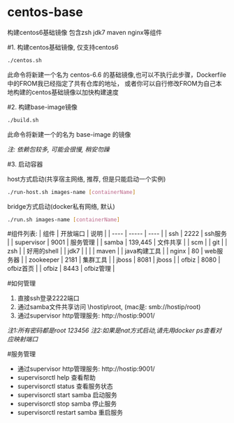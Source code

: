 # centos-base
构建centos6基础镜像
包含zsh jdk7 maven nginx等组件

#1. 构建centos基础镜像, 仅支持centos6

```bash
./centos.sh
```
此命令将新建一个名为 centos-6.6 的基础镜像,也可以不执行此步骤，Dockerfile中的FROM我已经指定了共有仓库的地址，
或者你可以自行修改FROM为自己本地构建的centos基础镜像以加快构建速度


#2. 构建base-image镜像

```bash
./build.sh
```
此命令将新建一个的名为 base-image 的镜像

*注: 依赖包较多, 可能会很慢, 稍安勿躁*

#3. 启动容器

host方式启动(共享宿主网络, 推荐, 但是只能启动一个实例)

```bash
./run-host.sh images-name [containerName]
```

bridge方式启动(docker私有网络, 默认)

```bash
./run.sh images-name [containerName]
```

#组件列表:
| 组件         |  开放端口  | 说明                                   |
| ----         | -----      | ----                                   |
| ssh          | 2222       | ssh服务                                |
| supervisor   | 9001       | 服务管理                               |
| samba        | 139,445    | 文件共享                               |
| scm          |            | git                                    |
| zsh          |            | 好用的shell                            |
| jdk7         |            |                                        |
| maven        |            | java构建工具                           |
| nginx        | 80         | web服务器                              |
| zookeeper    | 2181       | 集群工具                               |
| jboss        | 8081       | jboss                                  |
| ofbiz        | 8080       | ofbiz首页                              |
| ofbiz        | 8443       | ofbiz管理                              |


#如何管理
1. 直接ssh登录2222端口
2. 通过samba文件共享访问 \\hostip\root, (mac是: smb://hostip/root)
3. 通过supervisor http管理服务: http://hostip:9001/

*注1:所有密码都是root 123456*
*注2:如果是nat方式启动,请先用docker ps查看对应映射端口*

#服务管理
- 通过supervisor http管理服务: http://hostip:9001/
- supervisorctl help 查看帮助
- supervisorctl status 查看服务状态
- supervisorctl start samba 启动服务
- supervisorctl stop samba 停止服务
- supervisorctl restart samba 重启服务

